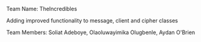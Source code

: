 Team Name: TheIncredibles

Adding improved functionality to message, client and cipher classes

Team Members: Soliat Adeboye, Olaoluwayimika Olugbenle, Aydan O'Brien
